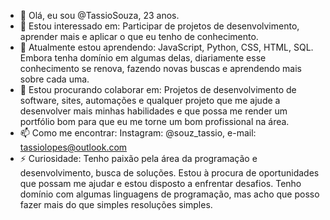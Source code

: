 
- 👋 Olá, eu sou @TassioSouza, 23 anos.
- 👀 Estou interessado em: Participar de projetos de desenvolvimento, aprender mais e aplicar o que eu tenho de conhecimento.
- 🌱 Atualmente estou aprendendo: JavaScript, Python, CSS, HTML, SQL. Embora tenha domínio em algumas delas, diariamente esse conhecimento se renova, fazendo novas buscas e aprendendo mais sobre cada uma.
- 💞️ Estou procurando colaborar em: Projetos de desenvolvimento de software, sites, automações e qualquer projeto que me ajude a desenvolver mais minhas habilidades e que possa me render um portfólio bom para que eu me torne um bom profissional na área.
- 📫 Como me encontrar: Instagram: @souz_tassio, e-mail: tassiolopes@outlook.com
- ⚡ Curiosidade: Tenho paixão pela área da programação e desenvolvimento, busca de soluções. Estou à procura de oportunidades que possam me ajudar e estou disposto a enfrentar desafios. Tenho domínio com algumas linguagens de programação, mas acho que posso fazer mais do que simples resoluções simples.
